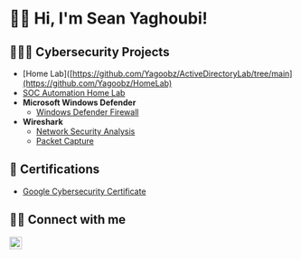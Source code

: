 <h1>👋🏻 Hi, I'm Sean Yaghoubi! 
  
<h2>👨🏻‍💻 Cybersecurity Projects</h2>

  - [Home Lab]([https://github.com/Yagoobz/ActiveDirectoryLab/tree/main](https://github.com/Yagoobz/HomeLab)
  - [SOC Automation Home Lab](...)
- <b>Microsoft Windows Defender</b>
  - [Windows Defender Firewall](...)
- <b>Wireshark</b>
  - [Network Security Analysis](...)
  - [Packet Capture](...)    
    
<h2>📄 Certifications</h2>

- [Google Cybersecurity Certificate](https://www.credly.com/badges/01d71e21-671e-45c5-8a4a-b3267e4dab57/linked_in_profile)

<h2>🤳🏻 Connect with me</h2>

[<img align="left" alt="SeanYaghoubi | LinkedIn" width="22px" src="https://cdn.jsdelivr.net/npm/simple-icons@v3/icons/linkedin.svg" />][linkedin]

[linkedin]: https://www.linkedin.com/in/sean-yaghoubi-87b5a5227/

